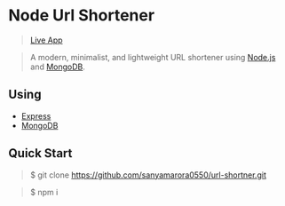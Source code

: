 # Node Url Shortener

> [Live App](https://lil-ly.herokuapp.com/)


> A modern, minimalist, and lightweight URL shortener using [Node.js](https://nodejs.org) and [MongoDB](https://www.mongodb.com/).

## Using

* [Express](http://expressjs.com/)
* [MongoDB](https://www.mongodb.com/)

## Quick Start

> $ git clone https://github.com/sanyamarora0550/url-shortner.git


> $ npm i
